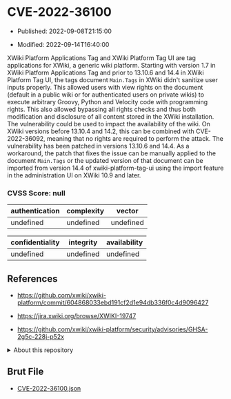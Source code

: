 # CVE-2022-36100

- Published: 2022-09-08T21:15:00

- Modified: 2022-09-14T16:40:00

XWiki Platform Applications Tag and XWiki Platform Tag UI are tag applications for XWiki, a generic wiki platform. Starting with version 1.7 in XWiki Platform Applications Tag and prior to 13.10.6 and 14.4 in XWiki Platform Tag UI, the tags document `Main.Tags` in XWiki didn't sanitize user inputs properly. This allowed users with view rights on the document (default in a public wiki or for authenticated users on private wikis) to execute arbitrary Groovy, Python and Velocity code with programming rights. This also allowed bypassing all rights checks and thus both modification and disclosure of all content stored in the XWiki installation. The vulnerability could be used to impact the availability of the wiki. On XWiki versions before 13.10.4 and 14.2, this can be combined with CVE-2022-36092, meaning that no rights are required to perform the attack. The vulnerability has been patched in versions 13.10.6 and 14.4. As a workaround, the patch that fixes the issue can be manually applied to the document `Main.Tags` or the updated version of that document can be imported from version 14.4 of xwiki-platform-tag-ui using the import feature in the administration UI on XWiki 10.9 and later.

### CVSS Score: **null**

| authentication | complexity | vector |
| --- | --- | --- |
| undefined | undefined | undefined |

| confidentiality | integrity | availability |
| --- | --- | --- |
| undefined | undefined | undefined |

## References

* https://github.com/xwiki/xwiki-platform/commit/604868033ebd191cf2d1e94db336f0c4d9096427

* https://jira.xwiki.org/browse/XWIKI-19747

* https://github.com/xwiki/xwiki-platform/security/advisories/GHSA-2g5c-228j-p52x

<details>
<summary>About this repository</summary> 

  This repository is part of the project [Live Hack CVE](https://github.com/Live-Hack-CVE). Main website can be found [www.live-hack.org](https://www.live-hack.org) 
  
  Made by [Sn0wAlice](https://github.com/Sn0wAlice) for the people that care about security and need to have a feed of the latest CVEs. Hope you enjoy it, don't forget to star the repo and follow me on [Twitter](https://twitter.com/Sn0wAlice) and [Github](https://github.com/Sn0wAlice). And that is my [personnal website](https://www.alice-snow.me/)

  - [Home Page](https://github.com/Live-Hack-CVE)
  - [Framework](https://github.com/Live-Hack-CVE/cve-framework)
  - [CVE database](https://github.com/Live-Hack-CVE/full_database)
  - [Changelog](https://github.com/Live-Hack-CVE/Changelog)
</details>

## Brut File

* [CVE-2022-36100.json](https://raw.githubusercontent.com/Live-Hack-CVE/full_database/main/cves/2022/CVE-2022-36100.json)

